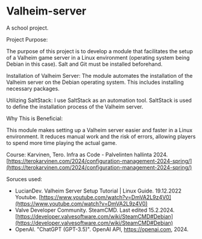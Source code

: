 # Valheim-server
A school project.

Project Purpose:

The purpose of this project is to develop a module that facilitates the setup of a Valheim game server in a Linux environment (operating system being Debian in this case). Salt and Git must be installed beforehand.

Installation of Valheim Server: The module automates the installation of the Valheim server on the Debian operating system. This includes installing necessary packages.

Utilizing SaltStack: I use SaltStack as an automation tool. SaltStack is used to define the installation process of the Valheim server.

Why This is Beneficial:

This module makes setting up a Valheim server easier and faster in a Linux environment. It reduces manual work and the risk of errors, allowing players to spend more time playing the actual game.


Course: Karvinen, Tero. Infra as Code - Palvelinten hallinta 2024. [https://terokarvinen.com/2024/configuration-management-2024-spring/](https://terokarvinen.com/2024/configuration-management-2024-spring/)

Soruces used: 
- LucianDev. Valheim Server Setup Tutorial | Linux Guide. 19.12.2022 Youtube. [https://www.youtube.com/watch?v=DmVA2L9z4V0](https://www.youtube.com/watch?v=DmVA2L9z4V0)
- Valve Developer Community. SteamCMD. Last edited 15.2.2024. [https://developer.valvesoftware.com/wiki/SteamCMD#Debian](https://developer.valvesoftware.com/wiki/SteamCMD#Debian)
- OpenAI. "ChatGPT (GPT-3.5)". OpenAI API, https://openai.com, 2024.

